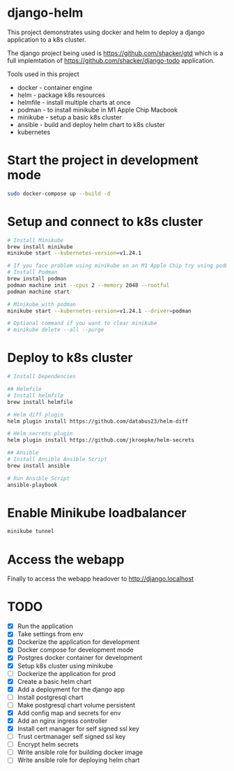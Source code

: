 # django-helm

This project demonstrates using docker and helm to deploy a django application to a k8s cluster.

The django project being used is https://github.com/shacker/gtd which is a full implemtation of https://github.com/shacker/django-todo application.

Tools used in this project
- docker - container engine
- helm - package k8s resources
- helmfile - install multiple charts at once
- podman - to install minikube in M1 Apple Chip Macbook
- minikube - setup a basic k8s cluster
- ansible - build and deploy helm chart to k8s cluster
- kubernetes

# Start the project in development mode
```bash
sudo docker-compose up --build -d
```

# Setup and connect to k8s cluster
```bash
# Install Minikube
brew install minikube
minikube start --kubernetes-version=v1.24.1

# If you face problem using minikube on an M1 Apple Chip try using podman
# Install Podman
brew install podman
podman machine init --cpus 2 --memory 2048 --rootful
podman machine start

# Minikube with podman
minikube start --kubernetes-version=v1.24.1 --driver=podman

# Optional command if you want to clear minikube
# minikube delete --all --purge
```
# Deploy to k8s cluster
```bash
# Install Dependencies

## Helmfile
# Install helmfile
brew install helmfile

# Helm diff plugin
helm plugin install https://github.com/databus23/helm-diff

# Helm secrets plugin
helm plugin install https://github.com/jkroepke/helm-secrets

## Ansible
# Install Ansible Ansible Script
brew install ansible

# Run Ansible Script
ansible-playbook
```

# Enable Minikube loadbalancer
```bash
minikube tunnel
```

# Access the webapp
Finally to access the webapp headover to http://django.localhost

# TODO

- [x] Run the application
- [x] Take settings from env
- [x] Dockerize the application for development
- [x] Docker compose for development mode
- [x] Postgres docker container for development
- [x] Setup k8s cluster using minikube
- [ ] Dockerize the application for prod
- [x] Create a basic helm chart
- [x] Add a deployment for the django app
- [ ] Install postgresql chart
- [ ] Make postgresql chart volume persistent
- [x] Add config map and secrets for env
- [x] Add an nginx ingress controller
- [x] Install cert manager for self signed ssl key
- [ ] Trust certmanager self signed ssl key
- [ ] Encrypt helm secrets
- [ ] Write ansible role for building docker image
- [ ] Write ansible role for deploying helm chart